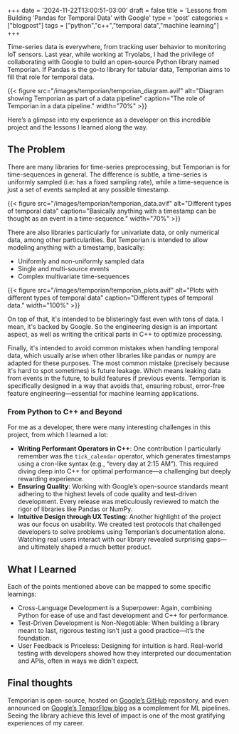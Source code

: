 +++
date = '2024-11-22T13:00:51-03:00'
draft = false
title = 'Lessons from Building ‘Pandas for Temporal Data’ with Google'
type = 'post'
categories = ["blogpost"]
tags = ["python","c++","temporal data","machine learning"]
+++


Time-series data is everywhere, from tracking user behavior to monitoring IoT sensors. Last year, while working at Tryolabs, I had the privilege of collaborating with Google to build an open-source Python library named Temporian. If Pandas is the go-to library for tabular data, Temporian aims to fill that role for temporal data.

{{< figure src="/images/temporian/temporian_diagram.avif" alt="Diagram showing Temporian as part of a data pipeline" caption="The role of Temporian in a data pipeline." width="70%" >}}

Here’s a glimpse into my experience as a developer on this incredible project and the lessons I learned along the way.

## The Problem

There are many libraries for time-series preprocessing, but Temporian is for time-sequences in general. The difference is subtle, a time-series is uniformly sampled (i.e: has a fixed sampling rate), while a time-sequence is just a set of events sampled at any possible timestamp.

{{< figure src="/images/temporian/temporian_data.avif" alt="Different types of temporal data" caption="Basically anything with a timestamp can be thought as an event in a time-sequence." width="70%" >}}

There are also libraries particularly for univariate data, or only numerical data, among other particularities.
But Temporian is intended to allow modeling anything with a timestamp, basically:
 - Uniformly and non-uniformly sampled data
 - Single and multi-source events
 - Complex multivariate time-sequences

{{< figure src="/images/temporian/temporian_plots.avif" alt="Plots with different types of temporal data" caption="Different types of temporal data." width="100%" >}}

On top of that, it's intended to be blisteringly fast even with tons of data. I mean, it's backed by Google. So the engineering design is an important aspect, as well as writing the critical parts in C++ to optimize processing.

Finally, it's intended to avoid common mistakes when handling temporal data, which usually arise when other libraries like pandas or numpy are adapted for these purposes. The most common mistake (precisely because it's hard to spot sometimes) is future leakage. Which means leaking data from events in the future, to build features if previous events. Temporian is specifically designed in a way that avoids that, ensuring robust, error-free feature engineering—essential for machine learning applications.

### From Python to C++ and Beyond

For me as a developer, there were many interesting challenges in this project, from which I learned a lot:
 - **Writing Performant Operators in C++**:
One contribution I particularly remember was the `tick_calendar` operator, which generates timestamps using a cron-like syntax (e.g., “every day at 2:15 AM”). This required diving deep into C++ for optimal performance—a challenging but deeply rewarding experience.
 - **Ensuring Quality**:
Working with Google’s open-source standards meant adhering to the highest levels of code quality and test-driven development. Every release was meticulously reviewed to match the rigor of libraries like Pandas or NumPy.
 - **Intuitive Design through UX Testing**:
Another highlight of the project was our focus on usability. We created test protocols that challenged developers to solve problems using Temporian’s documentation alone. Watching real users interact with our library revealed surprising gaps—and ultimately shaped a much better product.

## What I Learned
Each of the points mentioned above can be mapped to some specific learnings:

 - Cross-Language Development is a Superpower: Again, combining Python for ease of use and fast development and C++ for performance.
 - Test-Driven Development is Non-Negotiable: When building a library meant to last, rigorous testing isn’t just a good practice—it’s the foundation.
 - User Feedback is Priceless: Designing for intuition is hard. Real-world testing with developers showed how they interpreted our documentation and APIs, often in ways we didn’t expect.

## Final thoughts

Temporian is open-source, hosted on [Google’s GitHub](https://github.com/google/temporian) repository, and even announced on [Google’s TensorFlow blog](https://blog.tensorflow.org/2023/09/forecasting-with-tensorflow-decision-forests-and-temporian.html) as a complement for ML pipelines. Seeing the library achieve this level of impact is one of the most gratifying experiences of my career.